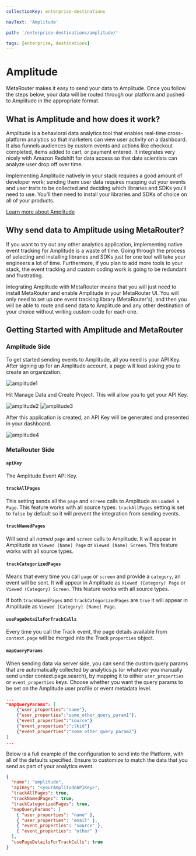 ```yaml
---
collectionKey: enterprise-destinations

navText: 'Amplitude'

path: '/enterprise-destinations/amplitude/'

tags: [enterprise, destinations]
---
```


# Amplitude

MetaRouter makes it easy to send your data to Amplitude. Once you follow the steps below, your data will be routed through our platform and pushed to Amplitude in the appropriate format.

## What is Amplitude and how does it work?

Amplitude is a behavioral data analytics tool that enables real-time cross-platform analytics so that marketers can view user activity on a dashboard. It also funnels audiences by custom events and actions like checkout completed, items added to cart, or payment entered. It integrates very nicely with Amazon Redshift for data access so that data scientists can analyze user drop off over time.

Implementing Amplitude natively in your stack requires a good amount of developer work; sending them user data requires mapping out your events and user traits to be collected and deciding which libraries and SDKs you'll need to use. You'll then need to install your libraries and SDKs of choice on all of your products.

[Learn more about Amplitude](https://amplitude.com/)

## Why send data to Amplitude using MetaRouter?

If you want to try out any other analytics application, implementing native event tracking for Amplitude is a waste of time. Going through the process of selecting and installing libraries and SDKs just for one tool will take your engineers a lot of time. Furthermore, if you plan to add more tools to your stack, the event tracking and custom coding work is going to be redundant and frustrating.

Integrating Amplitude with MetaRouter means that you will just need to install MetaRouter and enable Amplitude in your MetaRouter UI. You will only need to set up one event tracking library (MetaRouter's), and then you will be able to route and send data to Amplitude and any other destination of your choice without writing custom code for each one.

## Getting Started with Amplitude and MetaRouter

### Amplitude Side

To get started sending events to Amplitude, all you need is your API Key. After signing up for an Amplitude account, a page will load asking you to create an organization.

![amplitude1](/images/amp-ee-1.png)

Hit Manage Data and Create Project. This will allow you to get your API Key.

![amplitude2](/images/amp-ee-2.png)
![amplitude3](/images/amp-ee-3.png)

After this application is created, an API Key will be generated and presented in your dashboard.

![amplitude4](/images/amp-ee-4.png)

### MetaRouter Side

#### `apiKey`

The Amplitude Event API Key.

#### `trackAllPages`

This setting sends all the `page` and `screen` calls to Amplitude as `Loaded a Page`. This feature works with all source types. `trackAllPages` setting is set to `false` by default so it will prevent the integration from sending events.

#### `trackNamedPages`

Will send all _named_ `page` and `screen` calls to Amplitude. It will appear in Amplitude as `Viewed (Name) Page` or `Viewed (Name) Screen`. This feature works with all source types.

#### `trackCategorizedPages`

Means that every time you call `page` or `screen` and provide a `category`, an event will be sent. It will appear in Amplitude as `Viewed (Category) Page` or `Viewed (Category) Screen`. This feature works with all source types.

If both `trackNamedPages` and `trackCategorizedPages` are `true` it will appear in Amplitude as `Viewed [Category] [Name] Page`.

#### `usePageDetailsForTrackCalls`

Every time you call the Track event, the page details available from `context.page` will be merged into the Track `properties` object.

#### `mapQueryParams`

When sending data via server side, you can send the custom query params that are automatically collected by analytics.js (or whatever you manually send under context.page.search), by mapping it to either `user_properties` or `event_properties` keys. Choose whether you want the query params to be set on the Amplitude user profile or event metadata level.

```json
...
"mapQueryParams": [
    {"user_properties":"name"},
    {"user_properties":"some_other_query_param1"},
    {"event_properties":"source"}
    {"event_properties":"clkid"}
    {"event_properties":"some_other_query_param2"}
]
...
```

Below is a full example of the configuration to send into the Platform, with all of the defaults specified. Ensure to customize to match the data that you send as part of your analytics event.

```json
{
  "name": "amplitude",
  "apiKey": "<yourAmplitudeAPIKey>",
  "trackAllPages": true,
  "trackNamedPages": true,
  "trackCategorizedPages": true,
  "mapQueryParams": [
    { "user_properties": "name" },
    { "user_properties": "email" },
    { "event_properties": "source" },
    { "event_properties": "other" }
  ],
  "usePageDetailsForTrackCalls": true
}
```

